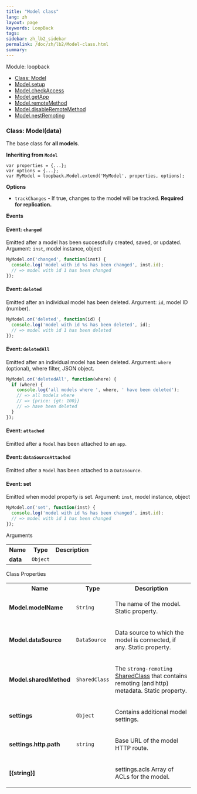 ```yaml
---
title: "Model class"
lang: zh
layout: page
keywords: LoopBack
tags:
sidebar: zh_lb2_sidebar
permalink: /doc/zh/lb2/Model-class.html
summary:
---
```


Module: loopback

*   [Class: Model](about:blank#model)
*   [Model.setup](about:blank#model-setup)
*   [Model.checkAccess](about:blank#model-checkaccess)
*   [Model.getApp](about:blank#model-getapp)
*   [Model.remoteMethod](about:blank#model-remotemethod)
*   [Model.disableRemoteMethod](about:blank#model-disableremotemethod)
*   [Model.nestRemoting](about:blank#model-nestremoting)

<section class="code-doc ">

### Class: Model(data)

The base class for **all models**.

**Inheriting from `Model`**

```
var properties = {...};
var options = {...};
var MyModel = loopback.Model.extend('MyModel', properties, options);
```

**Options**

*   `trackChanges` - If true, changes to the model will be tracked. **Required for replication.**

**Events**

#### Event: `changed`

Emitted after a model has been successfully created, saved, or updated. Argument: `inst`, model instance, object

```js
MyModel.on('changed', function(inst) {
  console.log('model with id %s has been changed', inst.id);
  // => model with id 1 has been changed
});
```

#### Event: `deleted`

Emitted after an individual model has been deleted. Argument: `id`, model ID (number).

```js
MyModel.on('deleted', function(id) {
  console.log('model with id %s has been deleted', id);
  // => model with id 1 has been deleted
});
```

#### Event: `deletedAll`

Emitted after an individual model has been deleted. Argument: `where` (optional), where filter, JSON object.

```js
MyModel.on('deletedAll', function(where) {
  if (where) {
    console.log('all models where ', where, ' have been deleted');
    // => all models where
    // => {price: {gt: 100}}
    // => have been deleted
  }
});
```

#### Event: `attached`

Emitted after a `Model` has been attached to an `app`.

#### Event: `dataSourceAttached`

Emitted after a `Model` has been attached to a `DataSource`.

#### Event: set

Emitted when model property is set. Argument: `inst`, model instance, object

```js
MyModel.on('set', function(inst) {
  console.log('model with id %s has been changed', inst.id);
  // => model with id 1 has been changed
});
```

Arguments

<table>
  <tbody>
    <tr>
      <th>Name</th>
      <th>Type</th>
      <th>Description</th>
    </tr>
    <tr>
      <td><strong class="code-arg-name">data</strong></td>
      <td><code>Object</code></td>
      <td></td>
    </tr>
  </tbody>
</table>

Class Properties

<table>
  <tbody>
    <tr>
      <th>Name</th>
      <th>Type</th>
      <th>Description</th>
    </tr>
    <tr>
      <td><strong class="code-arg-name">Model.modelName</strong></td>
      <td><code>String</code></td>
      <td>
        <p>The name of the model. Static property.</p>
      </td>
    </tr>
    <tr>
      <td><strong class="code-arg-name">Model.dataSource</strong></td>
      <td><code>DataSource</code></td>
      <td>
        <p>Data source to which the model is connected, if any. Static property.</p>
      </td>
    </tr>
    <tr>
      <td><strong class="code-arg-name">Model.sharedMethod</strong></td>
      <td><code>SharedClass</code></td>
      <td>
        <p>The <code>strong-remoting</code> <a href="http://apidocs.strongloop.com/strong-remoting/#sharedclass">SharedClass</a> that contains remoting (and http) metadata. Static property.</p>
      </td>
    </tr>
    <tr>
      <td><strong class="code-arg-name">settings</strong></td>
      <td><code>Object</code></td>
      <td>
        <p>Contains additional model settings.</p>
      </td>
    </tr>
    <tr>
      <td><strong class="code-arg-name">settings.http.path</strong></td>
      <td><code>string</code></td>
      <td>
        <p>Base URL of the model HTTP route.</p>
      </td>
    </tr>
    <tr>
      <td><strong class="code-arg-name">[{string}]</strong></td>
      <td><code></code></td>
      <td>
        <p>settings.acls Array of ACLs for the model.</p>
      </td>
    </tr>
  </tbody>
</table>

</section>
